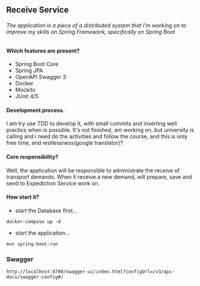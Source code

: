 
## Receive Service
###### The application is a piece of a distributed system that i'm working on to improve my skills on Spring Framework, specifically on Spring Boot

#### Which features are present?
* Spring Boot Core
* Spring JPA
* OpenAPI Swagger 3
* Docker
* Mockito
* JUnit 4/5

#### Development process.
I am try use TDD to develop it, with small commits and inserting well practics when is possible.
It's not finished, am working on, but university is calling and i need do the activities and follow the course, and this is only free time, and restlessness(google translator)?
#### Core responsibility?

Well, the application will be responsible to administrate the receive of transport demands. When it receive a new demand, will prepare, save and send to Expediction Service work on.

#### How start it?
* start the Database first...
```
docker-compose up -d
```
* start the application...
```
mvn spring-boot:run
```

### Swagger 
```
http://localhost:8700/swagger-ui/index.html?configUrl=/v3/api-docs/swagger-config#/
```